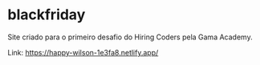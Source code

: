 # blackfriday
Site criado para o primeiro desafio do Hiring Coders pela Gama Academy.

Link: https://happy-wilson-1e3fa8.netlify.app/
